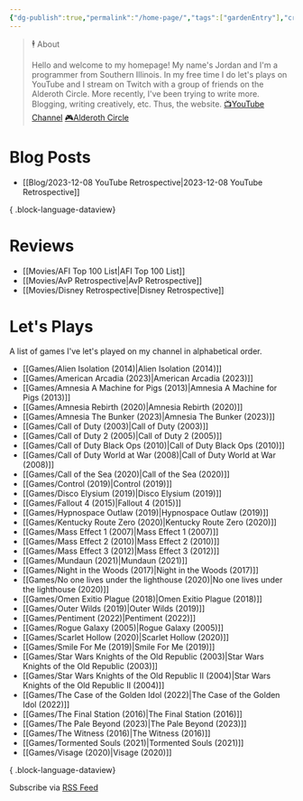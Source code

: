 ```yaml
---
{"dg-publish":true,"permalink":"/home-page/","tags":["gardenEntry"],"created":"2023-11-28","updated":"2024-05-28"}
---
```



> 🕴 About
>
> Hello and welcome to my homepage! My name's Jordan and I'm a programmer from Southern Illinois. In my free time I do let's plays on YouTube and I stream on Twitch with a group of friends on the Alderoth Circle. More recently, I've been trying to write more. Blogging, writing creatively, etc. Thus, the website.
> [📺YouTube Channel](https://youtube.com/@jordan_maynor)
> [🎮Alderoth Circle](https://www.twitch.tv/TheAlderothCircle)

# Blog Posts

- [[Blog/2023-12-08 YouTube Retrospective\|2023-12-08 YouTube Retrospective]]

{ .block-language-dataview}

# Reviews

- [[Movies/AFI Top 100 List\|AFI Top 100 List]]
- [[Movies/AvP Retrospective\|AvP Retrospective]]
- [[Movies/Disney Retrospective\|Disney Retrospective]]

# Let's Plays

A list of games I've let's played on my channel in alphabetical order.

- [[Games/Alien Isolation (2014)\|Alien Isolation (2014)]]
- [[Games/American Arcadia (2023)\|American Arcadia (2023)]]
- [[Games/Amnesia A Machine for Pigs (2013)\|Amnesia A Machine for Pigs (2013)]]
- [[Games/Amnesia Rebirth (2020)\|Amnesia Rebirth (2020)]]
- [[Games/Amnesia The Bunker (2023)\|Amnesia The Bunker (2023)]]
- [[Games/Call of Duty (2003)\|Call of Duty (2003)]]
- [[Games/Call of Duty 2 (2005)\|Call of Duty 2 (2005)]]
- [[Games/Call of Duty Black Ops (2010)\|Call of Duty Black Ops (2010)]]
- [[Games/Call of Duty World at War (2008)\|Call of Duty World at War (2008)]]
- [[Games/Call of the Sea (2020)\|Call of the Sea (2020)]]
- [[Games/Control (2019)\|Control (2019)]]
- [[Games/Disco Elysium (2019)\|Disco Elysium (2019)]]
- [[Games/Fallout 4 (2015)\|Fallout 4 (2015)]]
- [[Games/Hypnospace Outlaw (2019)\|Hypnospace Outlaw (2019)]]
- [[Games/Kentucky Route Zero (2020)\|Kentucky Route Zero (2020)]]
- [[Games/Mass Effect 1 (2007)\|Mass Effect 1 (2007)]]
- [[Games/Mass Effect 2 (2010)\|Mass Effect 2 (2010)]]
- [[Games/Mass Effect 3 (2012)\|Mass Effect 3 (2012)]]
- [[Games/Mundaun (2021)\|Mundaun (2021)]]
- [[Games/Night in the Woods (2017)\|Night in the Woods (2017)]]
- [[Games/No one lives under the lighthouse (2020)\|No one lives under the lighthouse (2020)]]
- [[Games/Omen Exitio Plague (2018)\|Omen Exitio Plague (2018)]]
- [[Games/Outer Wilds (2019)\|Outer Wilds (2019)]]
- [[Games/Pentiment (2022)\|Pentiment (2022)]]
- [[Games/Rogue Galaxy (2005)\|Rogue Galaxy (2005)]]
- [[Games/Scarlet Hollow (2020)\|Scarlet Hollow (2020)]]
- [[Games/Smile For Me (2019)\|Smile For Me (2019)]]
- [[Games/Star Wars Knights of the Old Republic (2003)\|Star Wars Knights of the Old Republic (2003)]]
- [[Games/Star Wars Knights of the Old Republic II (2004)\|Star Wars Knights of the Old Republic II (2004)]]
- [[Games/The Case of the Golden Idol (2022)\|The Case of the Golden Idol (2022)]]
- [[Games/The Final Station (2016)\|The Final Station (2016)]]
- [[Games/The Pale Beyond (2023)\|The Pale Beyond (2023)]]
- [[Games/The Witness (2016)\|The Witness (2016)]]
- [[Games/Tormented Souls (2021)\|Tormented Souls (2021)]]
- [[Games/Visage (2020)\|Visage (2020)]]

{ .block-language-dataview}

Subscribe via [RSS Feed](https://www.jtm.li/feed.xml)
